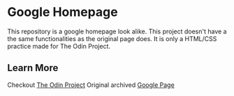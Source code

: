 # Google Homepage
This repository is a google homepage look alike. This project doesn't have a the same functionalities as the original page does. It is only a HTML/CSS practice made for The Odin Project.

## Learn More
Checkout [The Odin Project](https://www.theodinproject.com/)
Original archived [Google Page](https://web.archive.org/web/20191130234759/https://www.google.com/)